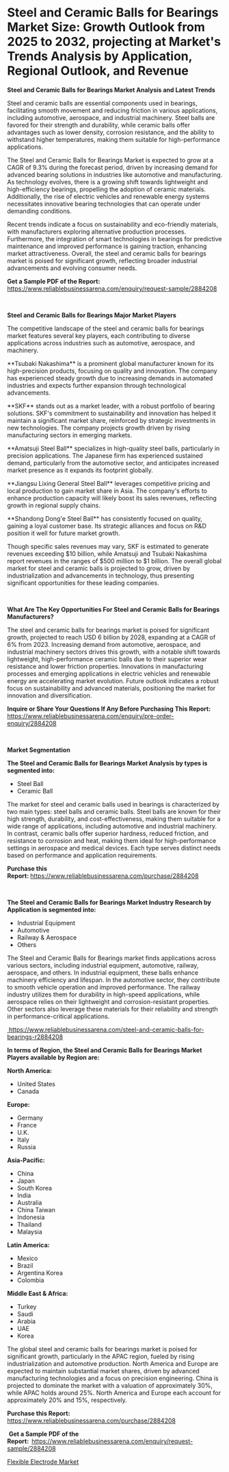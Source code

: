 <p><h1>Steel and Ceramic Balls for Bearings Market Size: Growth Outlook from 2025 to 2032, projecting at Market's Trends Analysis by Application, Regional Outlook, and Revenue</h1></p><p><strong>Steel and Ceramic Balls for Bearings Market Analysis and Latest Trends</strong></p>
<p><p>Steel and ceramic balls are essential components used in bearings, facilitating smooth movement and reducing friction in various applications, including automotive, aerospace, and industrial machinery. Steel balls are favored for their strength and durability, while ceramic balls offer advantages such as lower density, corrosion resistance, and the ability to withstand higher temperatures, making them suitable for high-performance applications.</p><p>The Steel and Ceramic Balls for Bearings Market is expected to grow at a CAGR of 9.3% during the forecast period, driven by increasing demand for advanced bearing solutions in industries like automotive and manufacturing. As technology evolves, there is a growing shift towards lightweight and high-efficiency bearings, propelling the adoption of ceramic materials. Additionally, the rise of electric vehicles and renewable energy systems necessitates innovative bearing technologies that can operate under demanding conditions.</p><p>Recent trends indicate a focus on sustainability and eco-friendly materials, with manufacturers exploring alternative production processes. Furthermore, the integration of smart technologies in bearings for predictive maintenance and improved performance is gaining traction, enhancing market attractiveness. Overall, the steel and ceramic balls for bearings market is poised for significant growth, reflecting broader industrial advancements and evolving consumer needs.</p></p>
<p><strong>Get a Sample PDF of the Report:&nbsp;</strong> <a href="https://www.reliablebusinessarena.com/enquiry/request-sample/2884208?utm_campaign=2746&utm_medium=2&utm_source=Github&utm_content=ia&utm_term=13032025&utm_id=steel-and-ceramic-balls-for-bearings">https://www.reliablebusinessarena.com/enquiry/request-sample/2884208</a></p>
<p>&nbsp;</p>
<p><strong>Steel and Ceramic Balls for Bearings Major Market Players</strong></p>
<p><p>The competitive landscape of the steel and ceramic balls for bearings market features several key players, each contributing to diverse applications across industries such as automotive, aerospace, and machinery.</p><p>**Tsubaki Nakashima** is a prominent global manufacturer known for its high-precision products, focusing on quality and innovation. The company has experienced steady growth due to increasing demands in automated industries and expects further expansion through technological advancements.</p><p>**SKF** stands out as a market leader, with a robust portfolio of bearing solutions. SKF's commitment to sustainability and innovation has helped it maintain a significant market share, reinforced by strategic investments in new technologies. The company projects growth driven by rising manufacturing sectors in emerging markets.</p><p>**Amatsuji Steel Ball** specializes in high-quality steel balls, particularly in precision applications. The Japanese firm has experienced sustained demand, particularly from the automotive sector, and anticipates increased market presence as it expands its footprint globally.</p><p>**Jiangsu Lixing General Steel Ball** leverages competitive pricing and local production to gain market share in Asia. The company's efforts to enhance production capacity will likely boost its sales revenues, reflecting growth in regional supply chains.</p><p>**Shandong Dong'e Steel Ball** has consistently focused on quality, gaining a loyal customer base. Its strategic alliances and focus on R&D position it well for future market growth.</p><p>Though specific sales revenues may vary, SKF is estimated to generate revenues exceeding $10 billion, while Amatsuji and Tsubaki Nakashima report revenues in the ranges of $500 million to $1 billion. The overall global market for steel and ceramic balls is projected to grow, driven by industrialization and advancements in technology, thus presenting significant opportunities for these leading companies.</p></p>
<p>&nbsp;</p>
<p><strong>What Are The Key Opportunities For Steel and Ceramic Balls for Bearings Manufacturers?</strong></p>
<p><p>The steel and ceramic balls for bearings market is poised for significant growth, projected to reach USD 6 billion by 2028, expanding at a CAGR of 6% from 2023. Increasing demand from automotive, aerospace, and industrial machinery sectors drives this growth, with a notable shift towards lightweight, high-performance ceramic balls due to their superior wear resistance and lower friction properties. Innovations in manufacturing processes and emerging applications in electric vehicles and renewable energy are accelerating market evolution. Future outlook indicates a robust focus on sustainability and advanced materials, positioning the market for innovation and diversification.</p></p>
<p><strong>Inquire or Share Your Questions If Any Before Purchasing This Report:</strong> <a href="https://www.reliablebusinessarena.com/enquiry/pre-order-enquiry/2884208?utm_campaign=2746&utm_medium=2&utm_source=Github&utm_content=ia&utm_term=13032025&utm_id=steel-and-ceramic-balls-for-bearings">https://www.reliablebusinessarena.com/enquiry/pre-order-enquiry/2884208</a></p>
<p>&nbsp;</p>
<p><strong>Market Segmentation</strong></p>
<p><strong>The Steel and Ceramic Balls for Bearings Market Analysis by types is segmented into:</strong></p>
<p><ul><li>Steel Ball</li><li>Ceramic Ball</li></ul></p>
<p><p>The market for steel and ceramic balls used in bearings is characterized by two main types: steel balls and ceramic balls. Steel balls are known for their high strength, durability, and cost-effectiveness, making them suitable for a wide range of applications, including automotive and industrial machinery. In contrast, ceramic balls offer superior hardness, reduced friction, and resistance to corrosion and heat, making them ideal for high-performance settings in aerospace and medical devices. Each type serves distinct needs based on performance and application requirements.</p></p>
<p><strong>Purchase this Report:&nbsp;</strong><a href="https://www.reliablebusinessarena.com/purchase/2884208?utm_campaign=2746&utm_medium=2&utm_source=Github&utm_content=ia&utm_term=13032025&utm_id=steel-and-ceramic-balls-for-bearings">https://www.reliablebusinessarena.com/purchase/2884208</a></p>
<p>&nbsp;</p>
<p><strong>The Steel and Ceramic Balls for Bearings Market Industry Research by Application is segmented into:</strong></p>
<p><ul><li>Industrial Equipment</li><li>Automotive</li><li>Railway & Aerospace</li><li>Others</li></ul></p>
<p><p>The Steel and Ceramic Balls for Bearings market finds applications across various sectors, including industrial equipment, automotive, railway, aerospace, and others. In industrial equipment, these balls enhance machinery efficiency and lifespan. In the automotive sector, they contribute to smooth vehicle operation and improved performance. The railway industry utilizes them for durability in high-speed applications, while aerospace relies on their lightweight and corrosion-resistant properties. Other sectors also leverage these materials for their reliability and strength in performance-critical applications.</p></p>
<p><a href="https://www.reliablebusinessarena.com/steel-and-ceramic-balls-for-bearings-r2884208?utm_campaign=2746&utm_medium=2&utm_source=Github&utm_content=ia&utm_term=13032025&utm_id=steel-and-ceramic-balls-for-bearings">&nbsp;https://www.reliablebusinessarena.com/steel-and-ceramic-balls-for-bearings-r2884208</a></p>
<p><strong>In terms of Region, the Steel and Ceramic Balls for Bearings Market Players available by Region are:</strong></p>
<p>
    <p> <strong> North America: </strong>
        <ul>
            <li>United States</li>
            <li>Canada</li>
        </ul>
        </p> 
    <p> <strong> Europe: </strong>
        <ul>
            <li>Germany</li>
            <li>France</li>
            <li>U.K.</li>
            <li>Italy</li>
            <li>Russia</li>
        </ul>
        </p> 
    <p> <strong> Asia-Pacific: </strong>
        <ul>
            <li>China</li>
            <li>Japan</li>
            <li>South Korea</li>
            <li>India</li>
            <li>Australia</li>
            <li>China Taiwan</li>
            <li>Indonesia</li>
            <li>Thailand</li>
            <li>Malaysia</li>
        </ul>
        </p> 
    <p> <strong> Latin America: </strong>
        <ul>
            <li>Mexico</li>
            <li>Brazil</li>
            <li>Argentina Korea</li>
            <li>Colombia</li>
        </ul>
        </p> 
    <p> <strong> Middle East & Africa: </strong>
        <ul>
            <li>Turkey</li>
            <li>Saudi</li>
            <li>Arabia</li>
            <li>UAE</li>
            <li>Korea</li>
        </ul>
    </p>
    </p>
<p><p>The global steel and ceramic balls for bearings market is poised for significant growth, particularly in the APAC region, fueled by rising industrialization and automotive production. North America and Europe are expected to maintain substantial market shares, driven by advanced manufacturing technologies and a focus on precision engineering. China is projected to dominate the market with a valuation of approximately 30%, while APAC holds around 25%. North America and Europe each account for approximately 20% and 15%, respectively.</p></p>
<p><strong>Purchase this Report: </strong><a href="https://www.reliablebusinessarena.com/purchase/2884208?utm_campaign=2746&utm_medium=2&utm_source=Github&utm_content=ia&utm_term=13032025&utm_id=steel-and-ceramic-balls-for-bearings">https://www.reliablebusinessarena.com/purchase/2884208</a></p>
<p>&nbsp;<strong>Get a Sample PDF of the Report:&nbsp;&nbsp;</strong><a href="https://www.reliablebusinessarena.com/enquiry/request-sample/2884208?utm_campaign=2746&utm_medium=2&utm_source=Github&utm_content=ia&utm_term=13032025&utm_id=steel-and-ceramic-balls-for-bearings">https://www.reliablebusinessarena.com/enquiry/request-sample/2884208</a></p>
<p><strong></strong></p>
<p><p><a href="https://github.com/organophelia8282/Market-Research-Report-List-1/blob/main/flexible-electrode-market.md?utm_campaign=2746&utm_medium=2&utm_source=Github&utm_content=ia&utm_term=13032025&utm_id=steel-and-ceramic-balls-for-bearings">Flexible Electrode Market</a></p></p>